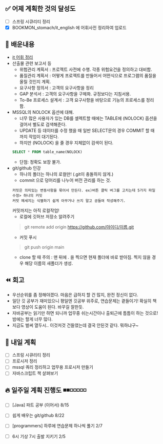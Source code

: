 ✅ 어제 계획한 것의 달성도
-----------------------------------------------------
- [ ] 스프링 시큐리티 정리
- [X] BOOKMON_stomach/it_english 에 어휘사전 정리하여 업로드

💬 배운내용
-----------------------------------------------------
- [it 어휘 정리](https://github.com/leeokdk/BOOKMON_stomach/blob/main/it_english/it_voca.md)
- 산출물 관련 보고서 등
  - 위험관리 계획서 : 프로젝트 사전에 수행. 각종 위험요건을 정의하고 대비함.
  - 품질관리 계획서 : 어떻게 프로젝트를 만들어서 어떤식으로 프로그램의 품질을 올릴 것인지 계획.
  - 요구사항 정의서 : 고객의 요구사항을 정리
  - GAP 분석서 : 고객의 요구사항을 구체화. 규정보다는 지침서용.
  - To-Be 프로세스 설계서 : 고객 요구사항을 바탕으로 기능의 프로세스를 정리함.
- MSSQL의 NOLOCK 옵션에 대해.
  - 너무 많은 사용자가 있는 DB를 셀렉트할 때에는 TABLE에 (NOLOCK) 옵션을 걸어서 별도로 검색해준다.
  - UPDATE 등 데이터를 수정 했을 때 일반 SELECT문의 경우 COMMIT 할 때 까지 작업이 대기된다.
  - 하지만 (NOLOCK) 을 줄 경우 지체없이 검색이 된다.
  ```sql
  SELECT * FROM table_name(NOLOCK)
  ```
  - 단점: 정확도 보장 불가.
- git/github 인강
  - 하나의 폴더는 하나의 로컬만! (.git이 충돌하지 않게.)
  - commit 으로 덩어리를 나누어 버전 관리를 하는 것.
  ```
  커밋은 의미있는 변동사항을 묶어서 만든다. ex)버튼 클릭 버그를 고치는데 5가지 파일 수정> 하나의 커밋
  커밋 메세지는 식별하기 쉽게 아무거나 쓰지 말고 공들여 작성해주기.
  ```
  커밋까지는 아직 로컬작업!
  - 로컬에 깃허브 저장소 알려주기
  > git remote add origin https://github.com/아이디/이름.git
  - 커밋 푸시
  > git push origin main
  - clone 할 때 주의 : 맨 뒤에 . 을 찍으면 현재 폴더에 바로 받아짐. 찍지 않을 경우 해당 이름의 새폴더가 생성.

⏪ 회고
-----------------------------------------------------
- 우선순위를 좀 정해야겠다. 마음은 급하지 할 건 많지, 완전 정신이 없다.
- 일단 깃 공부가 재미있으니 평일엔 깃공부 위주로, 연습문제는 곁들이기! 
  확실히 책보다 영상이 도움이 된다. 바꾸길 잘한듯.
- 자바공부는 읽기만 하면 되니까 업무중 쉬는시간이나 출퇴근에 틈틈이 하는 것으로! 밤에는 할게 너무 많다. 
- 지금도 벌써 열두시.. 이것저것 건들였는데 결국 안된것 같다. 뭐하냐구~

🔰 내일 계획
-----------------------------------------------------
- [ ] 스프링 시큐리티 정리
- [ ] 프로시저 정리
- [ ] mssql 쿼리 정리하고 업무용 프로시저 만들기
- [ ] 자바스크립트 책 살펴보기

🔥 일주일 계획 진행도 ◾️◾️◽️◽️◽️◽️◽️
-----------------------------------------------------
- [ ] [Java] 파트 공부 (이어서) 8/15
- [ ] 쉽게 배우는 git/github 8/22
- [ ] [programmers] 하루에 연습문제 하나씩 풀기 2/7
- [ ] 6시 기상 7시 출발 지키기 2/5


